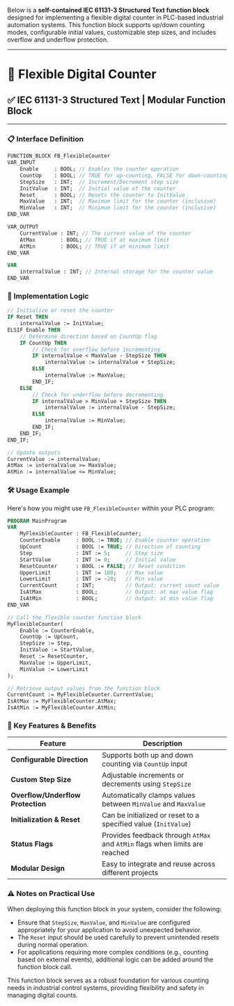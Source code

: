Below is a **self-contained IEC 61131-3 Structured Text function block** designed for implementing a flexible digital counter in PLC-based industrial automation systems. This function block supports up/down counting modes, configurable initial values, customizable step sizes, and includes overflow and underflow protection.

---

# 🔢 Flexible Digital Counter  
## ✅ IEC 61131-3 Structured Text | Modular Function Block

---

### 📋 Interface Definition

```pascal
FUNCTION_BLOCK FB_FlexibleCounter
VAR_INPUT
    Enable     : BOOL; // Enables the counter operation
    CountUp    : BOOL; // TRUE for up-counting, FALSE for down-counting
    StepSize   : INT;  // Increment/Decrement step size
    InitValue  : INT;  // Initial value of the counter
    Reset      : BOOL; // Resets the counter to InitValue
    MaxValue   : INT;  // Maximum limit for the counter (inclusive)
    MinValue   : INT;  // Minimum limit for the counter (inclusive)
END_VAR

VAR_OUTPUT
    CurrentValue : INT; // The current value of the counter
    AtMax        : BOOL; // TRUE if at maximum limit
    AtMin        : BOOL; // TRUE if at minimum limit
END_VAR

VAR
    internalValue : INT; // Internal storage for the counter value
END_VAR
```

### 🚀 Implementation Logic

```pascal
// Initialize or reset the counter
IF Reset THEN
    internalValue := InitValue;
ELSIF Enable THEN
    // Determine direction based on CountUp flag
    IF CountUp THEN
        // Check for overflow before incrementing
        IF internalValue < MaxValue - StepSize THEN
            internalValue := internalValue + StepSize;
        ELSE
            internalValue := MaxValue;
        END_IF;
    ELSE
        // Check for underflow before decrementing
        IF internalValue > MinValue + StepSize THEN
            internalValue := internalValue - StepSize;
        ELSE
            internalValue := MinValue;
        END_IF;
    END_IF;
END_IF;

// Update outputs
CurrentValue := internalValue;
AtMax := internalValue >= MaxValue;
AtMin := internalValue <= MinValue;
```

### 🛠 Usage Example

Here's how you might use `FB_FlexibleCounter` within your PLC program:

```pascal
PROGRAM MainProgram
VAR
    MyFlexibleCounter : FB_FlexibleCounter;
    CounterEnable     : BOOL := TRUE; // Enable counter operation
    UpCount           : BOOL := TRUE; // Direction of counting
    Step              : INT := 5;     // Step size
    StartValue        : INT := 0;     // Initial value
    ResetCounter      : BOOL := FALSE; // Reset condition
    UpperLimit        : INT := 100;   // Max value
    LowerLimit        : INT := -20;   // Min value
    CurrentCount      : INT;          // Output: current count value
    IsAtMax           : BOOL;         // Output: at max value flag
    IsAtMin           : BOOL;         // Output: at min value flag
END_VAR

// Call the flexible counter function block
MyFlexibleCounter(
    Enable := CounterEnable,
    CountUp := UpCount,
    StepSize := Step,
    InitValue := StartValue,
    Reset := ResetCounter,
    MaxValue := UpperLimit,
    MinValue := LowerLimit
);

// Retrieve output values from the function block
CurrentCount := MyFlexibleCounter.CurrentValue;
IsAtMax := MyFlexibleCounter.AtMax;
IsAtMin := MyFlexibleCounter.AtMin;
```

### 📌 Key Features & Benefits

| Feature | Description |
|--------|-------------|
| **Configurable Direction** | Supports both up and down counting via `CountUp` input |
| **Custom Step Size** | Adjustable increments or decrements using `StepSize` |
| **Overflow/Underflow Protection** | Automatically clamps values between `MinValue` and `MaxValue` |
| **Initialization & Reset** | Can be initialized or reset to a specified value (`InitValue`) |
| **Status Flags** | Provides feedback through `AtMax` and `AtMin` flags when limits are reached |
| **Modular Design** | Easy to integrate and reuse across different projects |

### ⚠️ Notes on Practical Use

When deploying this function block in your system, consider the following:

- Ensure that `StepSize`, `MaxValue`, and `MinValue` are configured appropriately for your application to avoid unexpected behavior.
- The `Reset` input should be used carefully to prevent unintended resets during normal operation.
- For applications requiring more complex conditions (e.g., counting based on external events), additional logic can be added around the function block call.

This function block serves as a robust foundation for various counting needs in industrial control systems, providing flexibility and safety in managing digital counts.

